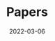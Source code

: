 ---
title: "Papers"
date: 2022-03-06
layout: "archives"
slug: "archives"
menu:
    main:
        weight: 2
        params: 
            icon: archives
---